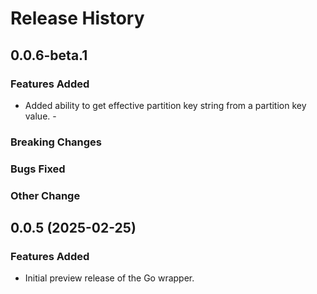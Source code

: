 # Release History

## 0.0.6-beta.1 

### Features Added

* Added ability to get effective partition key string from a partition key value. - []()

### Breaking Changes

### Bugs Fixed

### Other Change

## 0.0.5 (2025-02-25)

### Features Added

* Initial preview release of the Go wrapper.
